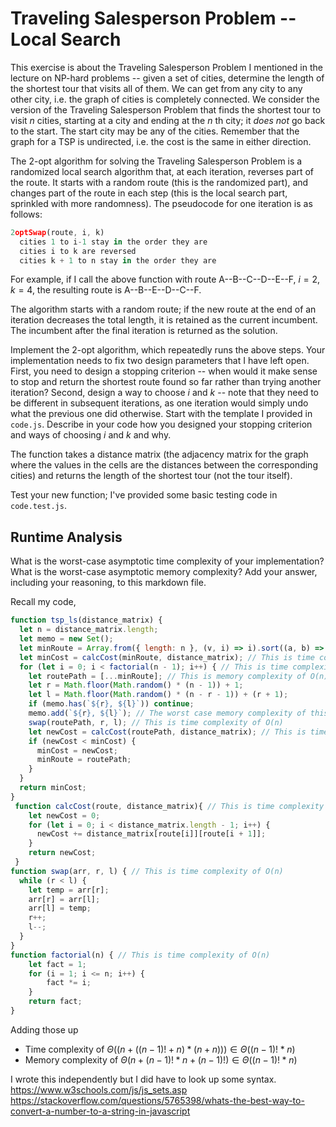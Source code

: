 # Traveling Salesperson Problem -- Local Search

This exercise is about the Traveling Salesperson Problem I mentioned in the
lecture on NP-hard problems -- given a set of cities, determine the length of
the shortest tour that visits all of them. We can get from any city to any other
city, i.e. the graph of cities is completely connected. We consider the version
of the Traveling Salesperson Problem that finds the shortest tour to visit $n$
cities, starting at a city and ending at the $n$ th city; it *does not* go
back to the start. The start city may be any of the cities. Remember that the
graph for a TSP is undirected, i.e. the cost is the same in either direction.

The 2-opt algorithm for solving the Traveling Salesperson Problem is a
randomized local search algorithm that, at each iteration, reverses part of the
route. It starts with a random route (this is the randomized part), and changes
part of the route in each step (this is the local search part, sprinkled with
more randomness). The pseudocode for one iteration is as follows:

```javascript
2optSwap(route, i, k)
  cities 1 to i-1 stay in the order they are
  cities i to k are reversed
  cities k + 1 to n stay in the order they are
```

For example, if I call the above function with route A--B--C--D--E--F, $i=2$,
$k=4$, the resulting route is A--B--E--D--C--F.

The algorithm starts with a random route; if the new route at the end of an
iteration decreases the total length, it is retained as the current incumbent.
The incumbent after the final iteration is returned as the solution.

Implement the 2-opt algorithm, which repeatedly runs the above steps. Your
implementation needs to fix two design parameters that I have left open. First,
you need to design a stopping criterion -- when would it make sense to stop and
return the shortest route found so far rather than trying another iteration?
Second, design a way to choose $i$ and $k$ -- note that they need to be
different in subsequent iterations, as one iteration would simply undo what
the previous one did otherwise. Start with the template I provided in `code.js`.
Describe in your code how you designed your stopping criterion and ways of
choosing $i$ and $k$ and why.

The function takes a distance matrix (the adjacency matrix for the graph where
the values in the cells are the distances between the corresponding cities) and
returns the length of the shortest tour (not the tour itself).

Test your new function; I've provided some basic testing code in `code.test.js`.

## Runtime Analysis

What is the worst-case asymptotic time complexity of your implementation? What
is the worst-case asymptotic memory complexity? Add your answer, including your
reasoning, to this markdown file.

Recall my code,
```js
function tsp_ls(distance_matrix) {
  let n = distance_matrix.length;
  let memo = new Set();
  let minRoute = Array.from({ length: n }, (v, i) => i).sort((a, b) => 0.5 - Math.random()); // This is memory complexity of O(n)
  let minCost = calcCost(minRoute, distance_matrix); // This is time complexity of O(n) and memory complexity of O(1)
  for (let i = 0; i < factorial(n - 1); i++) { // This is time complexity of O((n - 1)!) and calculating factorial(n - 1) is O(n) time
    let routePath = [...minRoute]; // This is memory complexity of O(n)
    let r = Math.floor(Math.random() * (n - 1)) + 1;
    let l = Math.floor(Math.random() * (n - r - 1)) + (r + 1);
    if (memo.has(`${r}, ${l}`)) continue;
    memo.add(`${r}, ${l}`); // The worst case memory complexity of this is \Theta((n + 1)!)
    swap(routePath, r, l); // This is time complexity of O(n) 
    let newCost = calcCost(routePath, distance_matrix); // This is time complexity of O(n)
    if (newCost < minCost) {
      minCost = newCost;
      minRoute = routePath;
    }
  }
  return minCost;
}
 function calcCost(route, distance_matrix){ // This is time complexity of O(n)
    let newCost = 0;
    for (let i = 0; i < distance_matrix.length - 1; i++) {
      newCost += distance_matrix[route[i]][route[i + 1]];
    }
    return newCost;
 }
function swap(arr, r, l) { // This is time complexity of O(n)
  while (r < l) {
    let temp = arr[r];
    arr[r] = arr[l];
    arr[l] = temp;
    r++;
    l--;
  }
}
function factorial(n) { // This is time complexity of O(n)
    let fact = 1;
    for (i = 1; i <= n; i++) {
        fact *= i;
    }
    return fact;
}
```
Adding those up
- Time complexity of $\Theta((n + ((n - 1)! + n)*(n + n))) \in \Theta((n - 1)! * n)$
- Memory complexity of $\Theta(n + (n - 1)! * n + (n - 1)!) \in \Theta((n - 1)! * n)$

I wrote this independently but I did have to look up some syntax. 
https://www.w3schools.com/js/js_sets.asp
https://stackoverflow.com/questions/5765398/whats-the-best-way-to-convert-a-number-to-a-string-in-javascript

